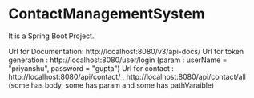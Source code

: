 # ContactManagementSystem
It is a Spring Boot Project.

Url for Documentation: http://localhost:8080/v3/api-docs/
Url for token generation : http://localhost:8080/user/login (param : userName = "priyanshu", password = "gupta")
Url for contact : http://localhost:8080/api/contact/ , http://localhost:8080/api/contact/all (some has body, some has param and some has pathVaraible)
